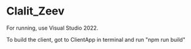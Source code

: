 # Clalit_Zeev


For running, use Visual Studio 2022.

To build the client, got to ClientApp in terminal and run "npm run build"
